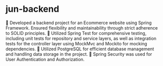 # jun-backend
 
 Developed a backend project for an Ecommerce website using Spring 
Framework. Ensured flexibility and maintainability through strict 
adherence to SOLID principles. 
 Utilized Spring Test for comprehensive testing, including unit tests for 
repository and service layers, as well as integration tests for the 
controller layer using MockMvc and Mockito for mocking 
dependencies. 
 Utilized PostgreSQL for efficient database management and handling 
data storage in the project. 
 Spring Security was used for User Authentication and Authorization.
